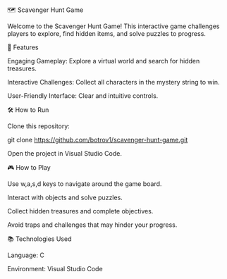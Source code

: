 🗺️ Scavenger Hunt Game

Welcome to the Scavenger Hunt Game! This interactive game challenges players to explore, find hidden items, and solve puzzles to progress.

🚀 Features

Engaging Gameplay: Explore a virtual world and search for hidden treasures.

Interactive Challenges: Collect all characters in the mystery string to win.

User-Friendly Interface: Clear and intuitive controls.

🛠️ How to Run

Clone this repository:

git clone https://github.com/botrov1/scavenger-hunt-game.git

Open the project in Visual Studio Code.

🎮 How to Play

Use w,a,s,d keys to navigate around the game board.

Interact with objects and solve puzzles.

Collect hidden treasures and complete objectives.

Avoid traps and challenges that may hinder your progress.

📚 Technologies Used

Language: C

Environment: Visual Studio Code
